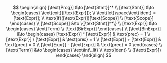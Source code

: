 $$
\begin{align}
    [\text{Prog}] &\to [\text{Stmt}]^* \\
    [\text{Stmt}] &\to
        \begin{cases}
            \text{exit}([\text{Expr}]); \\
            \text{let}\space\text{ident} = [\text{Expr}]; \\
            \text{if}([\text{Expr}])[\text{Scope}] \\
            [\text{Scope}]
        \end{cases} \\
    [\text{Scope}] &\to \{[\text{Stmt}]^*\} \\
    [\text{Expr}] &\to
        \begin{cases}
            \text{Term} \\
            [\text{BinExpr}]
        \end{cases} \\
    [\text{BinExpr}] &\to
        \begin{cases}
            [\text{Expr}] * [\text{Expr}] & \text{prec} = 1 \\
            [\text{Expr}] / [\text{Expr}] & \text{prec} = 1 \\
            [\text{Expr}] + [\text{Expr}] & \text{prec} = 0 \\
            [\text{Expr}] - [\text{Expr}] & \text{prec} = 0
        \end{cases} \\
[\text{Term}] &\to
    \begin{cases}
        \text{int\_lit} \\
        \text{ident} \\
        ([\text{Expr}])
    \end{cases}
\end{align}
$$